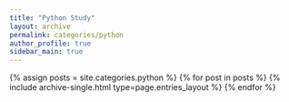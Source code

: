 ```yaml
---
title: "Python Study"
layout: archive
permalink: categories/python
author_profile: true
sidebar_main: true
---
```


{% assign posts = site.categories.python %}
{% for post in posts %} {% include archive-single.html type=page.entries_layout %} {% endfor %}